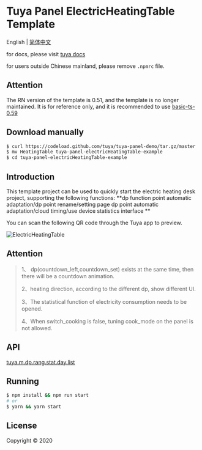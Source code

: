 # Tuya Panel ElectricHeatingTable Template

English | [简体中文](./README-zh_CN.md)

for docs, please visit [tuya docs](https://docs.tuya.com)

for users outside Chinese mainland, please remove `.npmrc` file.

## Attention

The RN version of the template is 0.51, and the template is no longer maintained. It is for reference only, and it is recommended to use [basic-ts-0.59](./basic-ts-0.59)

## Download manually

```bash
$ curl https://codeload.github.com/tuya/tuya-panel-demo/tar.gz/master | tar -xz --strip=2 tuya-panel-demo-master/examples/electricHeatingTable
$ mv HeatingTable tuya-panel-electricHeatingTable-example
$ cd tuya-panel-electricHeatingTable-example
```

## Introduction

This template project can be used to quickly start the electric heating desk project, supporting the following functions: **dp function point automatic adaptation/dp point rename/setting page dp point automatic adaptation/cloud timing/use device statistics interface **

You can scan the following QR code through the Tuya app to preview.

![ElectricHeatingTable](https://images.tuyacn.com/rms-static/3667db40-a190-11ea-9acd-135316db2bdb-1590745134836.png?tyName=electricHeatingTable.png)

## Attention

> 1、 dp(countdown_left,countdown_set) exists at the same time, then there will be a countdown animation.
>
> 2、heating direction, according to the different dp, show different UI.
>
> 3、The statistical function of electricity consumption needs to be opened.
>
> 4、When switch_cooking is false, tuning cook_mode on the panel is not allowed.

## API

[tuya.m.dp.rang.stat.day.list](https://docs.tuya.com/zh/iot/panel-development/panel-sdk-development/common-sdk-development/data-statistics-related-interface/data-statistics-related-interface?id=K9m1dlf41ex5f)

## Running

```bash
$ npm install && npm run start
# or
$ yarn && yarn start
```

## License

Copyright © 2020
